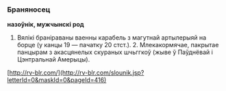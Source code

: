 ### Браняносец
**назоўнік, мужчынскі род**

1. Вялікі браніраваны ваенны карабель з магутнай артылерыяй на борце (у канцы 19 — пачатку 20 стст.). 2. Млекакормячае, пакрытае панцырам з акасцянелых скураных шчьггкоў (жыве ў Паўднёвай і Цэнтральнай Амерыцы).

<a rel="author">[http://rv-blr.com/](http://rv-blr.com/slounik.jsp?letterId=0&maskId=0&pageId=416)</a>
